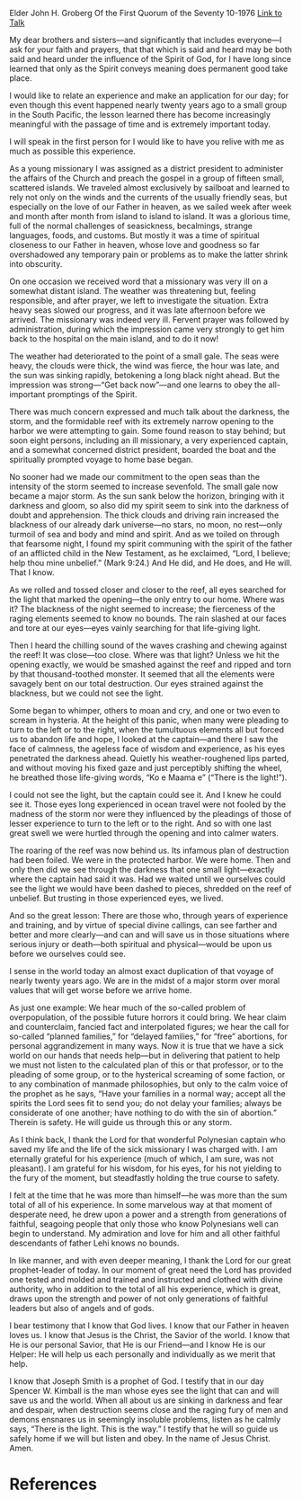 Elder John H. Groberg
Of the First Quorum of the Seventy
10-1976
[Link to Talk](https://www.churchofjesuschrist.org/study/general-conference/1976/10/there-is-the-light?lang=eng)

My dear brothers and sisters—and significantly that includes everyone—I ask for your faith and prayers, that that which is said and heard may be both said and heard under the influence of the Spirit of God, for I have long since learned that only as the Spirit conveys meaning does permanent good take place.

I would like to relate an experience and make an application for our day; for even though this event happened nearly twenty years ago to a small group in the South Pacific, the lesson learned there has become increasingly meaningful with the passage of time and is extremely important today.

I will speak in the first person for I would like to have you relive with me as much as possible this experience.

As a young missionary I was assigned as a district president to administer the affairs of the Church and preach the gospel in a group of fifteen small, scattered islands. We traveled almost exclusively by sailboat and learned to rely not only on the winds and the currents of the usually friendly seas, but especially on the love of our Father in heaven, as we sailed week after week and month after month from island to island to island. It was a glorious time, full of the normal challenges of seasickness, becalmings, strange languages, foods, and customs. But mostly it was a time of spiritual closeness to our Father in heaven, whose love and goodness so far overshadowed any temporary pain or problems as to make the latter shrink into obscurity.

On one occasion we received word that a missionary was very ill on a somewhat distant island. The weather was threatening but, feeling responsible, and after prayer, we left to investigate the situation. Extra heavy seas slowed our progress, and it was late afternoon before we arrived. The missionary was indeed very ill. Fervent prayer was followed by administration, during which the impression came very strongly to get him back to the hospital on the main island, and to do it now!

The weather had deteriorated to the point of a small gale. The seas were heavy, the clouds were thick, the wind was fierce, the hour was late, and the sun was sinking rapidly, betokening a long black night ahead. But the impression was strong—“Get back now”—and one learns to obey the all-important promptings of the Spirit.

There was much concern expressed and much talk about the darkness, the storm, and the formidable reef with its extremely narrow opening to the harbor we were attempting to gain. Some found reason to stay behind; but soon eight persons, including an ill missionary, a very experienced captain, and a somewhat concerned district president, boarded the boat and the spiritually prompted voyage to home base began.

No sooner had we made our commitment to the open seas than the intensity of the storm seemed to increase sevenfold. The small gale now became a major storm. As the sun sank below the horizon, bringing with it darkness and gloom, so also did my spirit seem to sink into the darkness of doubt and apprehension. The thick clouds and driving rain increased the blackness of our already dark universe—no stars, no moon, no rest—only turmoil of sea and body and mind and spirit. And as we toiled on through that fearsome night, I found my spirit communing with the spirit of the father of an afflicted child in the New Testament, as he exclaimed, “Lord, I believe; help thou mine unbelief.” (Mark 9:24.) And He did, and He does, and He will. That I know.

As we rolled and tossed closer and closer to the reef, all eyes searched for the light that marked the opening—the only entry to our home. Where was it? The blackness of the night seemed to increase; the fierceness of the raging elements seemed to know no bounds. The rain slashed at our faces and tore at our eyes—eyes vainly searching for that life-giving light.

Then I heard the chilling sound of the waves crashing and chewing against the reef! It was close—too close. Where was that light? Unless we hit the opening exactly, we would be smashed against the reef and ripped and torn by that thousand-toothed monster. It seemed that all the elements were savagely bent on our total destruction. Our eyes strained against the blackness, but we could not see the light.

Some began to whimper, others to moan and cry, and one or two even to scream in hysteria. At the height of this panic, when many were pleading to turn to the left or to the right, when the tumultuous elements all but forced us to abandon life and hope, I looked at the captain—and there I saw the face of calmness, the ageless face of wisdom and experience, as his eyes penetrated the darkness ahead. Quietly his weather-roughened lips parted, and without moving his fixed gaze and just perceptibly shifting the wheel, he breathed those life-giving words, “Ko e Maama e” (“There is the light!”).

I could not see the light, but the captain could see it. And I knew he could see it. Those eyes long experienced in ocean travel were not fooled by the madness of the storm nor were they influenced by the pleadings of those of lesser experience to turn to the left or to the right. And so with one last great swell we were hurtled through the opening and into calmer waters.

The roaring of the reef was now behind us. Its infamous plan of destruction had been foiled. We were in the protected harbor. We were home. Then and only then did we see through the darkness that one small light—exactly where the captain had said it was. Had we waited until we ourselves could see the light we would have been dashed to pieces, shredded on the reef of unbelief. But trusting in those experienced eyes, we lived.

And so the great lesson: There are those who, through years of experience and training, and by virtue of special divine callings, can see farther and better and more clearly—and can and will save us in those situations where serious injury or death—both spiritual and physical—would be upon us before we ourselves could see.

I sense in the world today an almost exact duplication of that voyage of nearly twenty years ago. We are in the midst of a major storm over moral values that will get worse before we arrive home.

As just one example: We hear much of the so-called problem of overpopulation, of the possible future horrors it could bring. We hear claim and counterclaim, fancied fact and interpolated figures; we hear the call for so-called “planned families,” for “delayed families,” for “free” abortions, for personal aggrandizement in many ways. Now it is true that we have a sick world on our hands that needs help—but in delivering that patient to help we must not listen to the calculated plan of this or that professor, or to the pleading of some group, or to the hysterical screaming of some faction, or to any combination of manmade philosophies, but only to the calm voice of the prophet as he says, “Have your families in a normal way; accept all the spirits the Lord sees fit to send you; do not delay your families; always be considerate of one another; have nothing to do with the sin of abortion.” Therein is safety. He will guide us through this or any storm.

As I think back, I thank the Lord for that wonderful Polynesian captain who saved my life and the life of the sick missionary I was charged with. I am eternally grateful for his experience (much of which, I am sure, was not pleasant). I am grateful for his wisdom, for his eyes, for his not yielding to the fury of the moment, but steadfastly holding the true course to safety.

I felt at the time that he was more than himself—he was more than the sum total of all of his experience. In some marvelous way at that moment of desperate need, he drew upon a power and a strength from generations of faithful, seagoing people that only those who know Polynesians well can begin to understand. My admiration and love for him and all other faithful descendants of father Lehi knows no bounds.

In like manner, and with even deeper meaning, I thank the Lord for our great prophet-leader of today. In our moment of great need the Lord has provided one tested and molded and trained and instructed and clothed with divine authority, who in addition to the total of all his experience, which is great, draws upon the strength and power of not only generations of faithful leaders but also of angels and of gods.

I bear testimony that I know that God lives. I know that our Father in heaven loves us. I know that Jesus is the Christ, the Savior of the world. I know that He is our personal Savior, that He is our Friend—and I know He is our Helper: He will help us each personally and individually as we merit that help.

I know that Joseph Smith is a prophet of God. I testify that in our day Spencer W. Kimball is the man whose eyes see the light that can and will save us and the world. When all about us are sinking in darkness and fear and despair, when destruction seems close and the raging fury of men and demons ensnares us in seemingly insoluble problems, listen as he calmly says, “There is the light. This is the way.” I testify that he will so guide us safely home if we will but listen and obey. In the name of Jesus Christ. Amen.

# References
